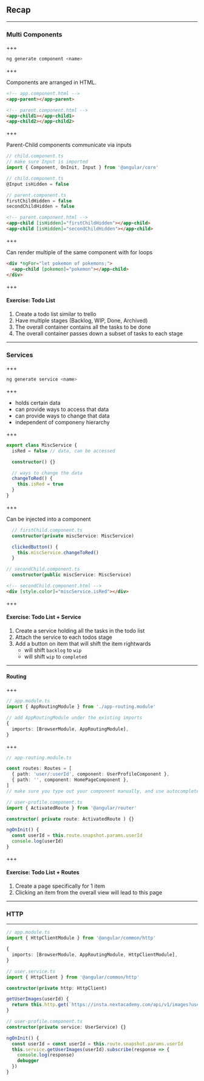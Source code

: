 ## Recap

---

### Multi Components

+++

```bash
ng generate component <name>
```

+++

Components are arranged in HTML.

```html
<!-- app.component.html -->
<app-parent></app-parent>
```

```html
<!-- parent.component.html -->
<app-child1></app-child1>
<app-child2></app-child2>
```

+++

Parent-Child components communicate via inputs

```ts
// child.component.ts
// make sure Input is imported
import { Component, OnInit, Input } from '@angular/core'
```

```ts
// child.component.ts
@Input isHidden = false
```

```ts
// parent.component.ts
firstChildHidden = false
secondChildHidden = false
```

```html
<!-- parent.component.html -->
<app-child [isHidden]="firstChildHidden"></app-child>
<app-child [isHidden]="secondChildHidden"></app-child>
```

+++

Can render multiple of the same component with for loops

```html
<div *ngFor="let pokemon of pokemons;">
  <app-child [pokemon]="pokemon"></app-child>
</div>
```

+++

#### Exercise: Todo List

1. Create a todo list similar to trello
2. Have multiple stages (Backlog, WIP, Done, Archived)
3. The overall container contains all the tasks to be done
4. The overall container passes down a subset of tasks to each stage

---

### Services

+++

```bash
ng generate service <name>
```

+++

- holds certain data
- can provide ways to access that data
- can provide ways to change that data
- independent of componeny hierarchy

+++

```ts
export class MiscService {
  isRed = false // data, can be accessed

  constructor() {}

  // ways to change the data
  changeToRed() {
    this.isRed = true
  }
}
```

+++

Can be injected into a component

```ts
  // firstChild.component.ts
  constructor(private miscService: MiscService)

  clickedButton() {
    this.miscService.changeToRed()
  }
```

```ts
// secondChild.component.ts
  constructor(public miscService: MiscService)
```

```html
<!-- secondChild.component.html -->
<div [style.color]="miscService.isRed"></div>
```

+++

#### Exercise: Todo List + Service

1. Create a service holding all the tasks in the todo list
2. Attach the service to each todos stage
3. Add a button on item that will shift the item rightwards
      - will shift `backlog` to `wip`
      - will shift `wip` to `completed`

---

#### Routing

+++

```ts
// app.module.ts
import { AppRoutingModule } from './app-routing.module'

// add AppRoutingModule under the existing imports
{
  imports: [BrowserModule, AppRoutingModule],
}
```

+++

```ts
// app-routing.module.ts

const routes: Routes = [
  { path: 'user/:userId', component: UserProfileComponent },
  { path: '', component: HomePageComponent },
]
// make sure you type out your component manually, and use autocomplete, so the component is imported
```

```ts
// user-profile.component.ts
import { ActivatedRoute } from '@angular/router'

constructor( private route: ActivatedRoute ) {}

ngOnInit() {
  const userId = this.route.snapshot.params.userId
  console.log(userId)
}

```

+++

#### Exercise: Todo List + Routes

1. Create a page specifically for 1 item
2. Clicking an item from the overall view will lead to this page

---

### HTTP

---

```ts
// app.module.ts
import { HttpClientModule } from '@angular/common/http'

{
  imports: [BrowserModule, AppRoutingModule, HttpClientModule],
}
```

```ts
// user.service.ts
import { HttpClient } from '@angular/common/http'

constructor(private http: HttpClient)

getUserImages(userId) {
  return this.http.get(`https://insta.nextacademy.com/api/v1/images?userId=${userId}`)
}
```

```ts
// user-profile.component.ts
constructor(private service: UserService) {}

ngOnInit() {
  const userId = const userId = this.route.snapshot.params.userId
  this.service.getUserImages(userId).subscribe(response => {
    console.log(response)
    debugger
  })
}
```
